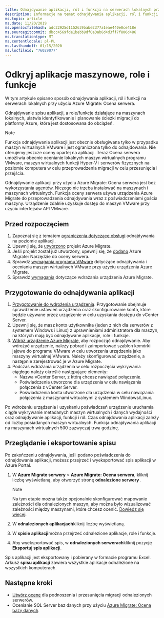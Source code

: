 ```yaml
---
title: Odnajdywanie aplikacji, ról i funkcji na serwerach lokalnych przy użyciu Azure Migrate
description: Informacje na temat odnajdywania aplikacji, ról i funkcji na serwerach lokalnych przy użyciu narzędzia do oceny Azure Migrate Server.
ms.topic: article
ms.date: 11/20/2019
ms.openlocfilehash: adc22925d1152639babe2377a1eae440e0ce418e
ms.sourcegitcommit: dbcc4569fde1bebb9df0a3ab6d4d3ff7f806d486
ms.translationtype: MT
ms.contentlocale: pl-PL
ms.lasthandoff: 01/15/2020
ms.locfileid: "76029077"
---
```

# <a name="discover-machine-apps-roles-and-features"></a>Odkryj aplikacje maszynowe, role i funkcje

W tym artykule opisano sposób odnajdywania aplikacji, ról i funkcji na serwerach lokalnych przy użyciu Azure Migrate: Ocena serwera.

Odnajdywanie spisu aplikacji, a role/funkcje działające na maszynach lokalnych, ułatwia identyfikowanie i planowanie ścieżki migracji do platformy Azure, która jest dostosowana do obciążeń.

> [!NOTE]
> Funkcja odnajdywania aplikacji jest obecnie obsługiwana tylko w przypadku maszyn wirtualnych VMware i jest ograniczona tylko do odnajdowania. Nie oferujemy jeszcze oceny opartej na aplikacji.  Teraz Ocena serwera umożliwia obecnie ocenianie lokalnych maszyn wirtualnych programu VMware, maszyn wirtualnych funkcji Hyper-V i serwerów fizycznych na poziomie komputera w celu przeprowadzenia migracji w celu przesunięcia i przejścia.

Odnajdywanie aplikacji przy użyciu Azure Migrate: Ocena serwera jest bez wykorzystania agentów. Niczego nie trzeba instalować na maszynach i maszynach wirtualnych. Funkcja oceny serwera używa urządzenia Azure Migrate do przeprowadzenia odnajdywania wraz z poświadczeniami gościa maszyny. Urządzenie zdalnie uzyskuje dostęp do maszyn VMware przy użyciu interfejsów API VMware.


## <a name="before-you-start"></a>Przed rozpoczęciem

1. Zapoznaj się z tematem [ograniczenia dotyczące obsługi](migrate-support-matrix-vmware.md#application-discovery) odnajdywania na poziomie aplikacji.
2. Upewnij się, że [utworzono](how-to-add-tool-first-time.md) projekt Azure Migrate.
3. Jeśli projekt został już utworzony, upewnij się, że [dodano](how-to-assess.md) Azure Migrate: Narzędzie do oceny serwera.
4. Sprawdź [wymagania programu VMware](migrate-support-matrix-vmware.md#vmware-requirements) dotyczące odnajdywania i oceniania maszyn wirtualnych VMware przy użyciu urządzenia Azure Migrate.
4. Sprawdź [wymagania](migrate-appliance.md) dotyczące wdrażania urządzenia Azure Migrate.

## <a name="prepare-for-app-discovery"></a>Przygotowanie do odnajdywania aplikacji

1. [Przygotowanie do wdrożenia urządzenia](tutorial-prepare-vmware.md). Przygotowanie obejmuje sprawdzenie ustawień urządzenia oraz skonfigurowanie konta, które będzie używane przez urządzenie w celu uzyskania dostępu do vCenter Server.
2. Upewnij się, że masz konto użytkownika (jeden z nich dla serwerów z systemem Windows i Linux) z uprawnieniami administratora dla maszyn, na których mają być odnajdywane aplikacje, role i funkcje.
3. [Wdróż urządzenie Azure Migrate,](how-to-set-up-appliance-vmware.md) aby rozpocząć odnajdywanie. Aby wdrożyć urządzenie, należy pobrać i zaimportować szablon komórki jajowe do programu VMware w celu utworzenia urządzenia jako maszyny wirtualnej VMware. Należy skonfigurować urządzenie, a następnie zarejestrować je w Azure Migrate.
2. Podczas wdrażania urządzenia w celu rozpoczęcia wykrywania ciągłego należy określić następujące elementy:
    - Nazwa vCenter Server, z którą chcesz nawiązać połączenie.
    - Poświadczenia utworzone dla urządzenia w celu nawiązania połączenia z vCenter Server.
    - Poświadczenia konta utworzone dla urządzenia w celu nawiązania połączenia z maszynami wirtualnymi z systemem Windows/Linux.

Po wdrożeniu urządzenia i uzyskaniu poświadczeń urządzenie uruchamia ciągłe wykrywanie metadanych maszyn wirtualnych i danych wydajności oraz odnajdywanie aplikacji, funkcji i ról.  Czas odnajdowania aplikacji zależy od liczby posiadanych maszyn wirtualnych. Funkcja odnajdywania aplikacji na maszynach wirtualnych 500 zazwyczaj trwa godzinę.

## <a name="review-and-export-the-inventory"></a>Przeglądanie i eksportowanie spisu

Po zakończeniu odnajdywania, jeśli podano poświadczenia do odnajdowania aplikacji, możesz przejrzeć i wyeksportować spis aplikacji w Azure Portal.

1. W **Azure Migrate serwery** > **Azure Migrate: Ocena serwera**, kliknij liczbę wyświetlaną, aby otworzyć stronę **odnalezione serwery** .

    > [!NOTE]
    > Na tym etapie można także opcjonalnie skonfigurować mapowanie zależności dla odnalezionych maszyn, aby można było wizualizować zależności między maszynami, które chcesz ocenić. [Dowiedz się więcej](how-to-create-group-machine-dependencies.md).

2. W **odnalezionych aplikacjach**kliknij liczbę wyświetlaną.
3. W **spisie aplikacji**można przejrzeć odnalezione aplikacje, role i funkcje.
4. Aby wyeksportować spis, w **odnalezionych serwerach**kliknij pozycję **Eksportuj spis aplikacji**.

Spis aplikacji jest eksportowany i pobierany w formacie programu Excel. Arkusz **spisu aplikacji** zawiera wszystkie aplikacje odnalezione na wszystkich komputerach.

## <a name="next-steps"></a>Następne kroki

- [Utwórz ocenę](how-to-create-assessment.md) dla podnoszenia i przesunięcia migracji odnalezionych serwerów.
- Ocenianie SQL Server baz danych przy użyciu [Azure Migrate: Ocena bazy danych](https://docs.microsoft.com/sql/dma/dma-assess-sql-data-estate-to-sqldb?view=sql-server-2017).
